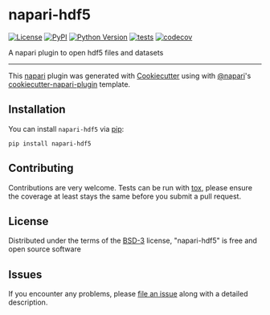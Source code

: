 # napari-hdf5

[![License](https://img.shields.io/pypi/l/napari-hdf5.svg?color=green)](https://github.com/napari/napari-hdf5/raw/master/LICENSE)
[![PyPI](https://img.shields.io/pypi/v/napari-hdf5.svg?color=green)](https://pypi.org/project/napari-hdf5)
[![Python Version](https://img.shields.io/pypi/pyversions/napari-hdf5.svg?color=green)](https://python.org)
[![tests](https://github.com/vigji/napari-hdf5/workflows/tests/badge.svg)](https://github.com/vigji/napari-hdf5/actions)
[![codecov](https://codecov.io/gh/vigji/napari-hdf5/branch/master/graph/badge.svg)](https://codecov.io/gh/vigji/napari-hdf5)

A napari plugin to open hdf5 files and datasets

----------------------------------

This [napari] plugin was generated with [Cookiecutter] using with [@napari]'s [cookiecutter-napari-plugin] template.

<!--
Don't miss the full getting started guide to set up your new package:
https://github.com/napari/cookiecutter-napari-plugin#getting-started

and review the napari docs for plugin developers:
https://napari.org/docs/plugins/index.html
-->

## Installation

You can install `napari-hdf5` via [pip]:

    pip install napari-hdf5

## Contributing

Contributions are very welcome. Tests can be run with [tox], please ensure
the coverage at least stays the same before you submit a pull request.

## License

Distributed under the terms of the [BSD-3] license,
"napari-hdf5" is free and open source software

## Issues

If you encounter any problems, please [file an issue] along with a detailed description.

[napari]: https://github.com/napari/napari
[Cookiecutter]: https://github.com/audreyr/cookiecutter
[@napari]: https://github.com/napari
[MIT]: http://opensource.org/licenses/MIT
[BSD-3]: http://opensource.org/licenses/BSD-3-Clause
[GNU GPL v3.0]: http://www.gnu.org/licenses/gpl-3.0.txt
[GNU LGPL v3.0]: http://www.gnu.org/licenses/lgpl-3.0.txt
[Apache Software License 2.0]: http://www.apache.org/licenses/LICENSE-2.0
[Mozilla Public License 2.0]: https://www.mozilla.org/media/MPL/2.0/index.txt
[cookiecutter-napari-plugin]: https://github.com/napari/cookiecutter-napari-plugin
[file an issue]: https://github.com/vigji/napari-hdf5/issues
[napari]: https://github.com/napari/napari
[tox]: https://tox.readthedocs.io/en/latest/
[pip]: https://pypi.org/project/pip/
[PyPI]: https://pypi.org/